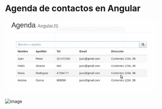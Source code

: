 # Agenda de contactos en Angular

![video](video/demo.gif)

![image](https://cloud.githubusercontent.com/assets/4549002/17751463/9447f9d6-649d-11e6-9b50-36c5a167765e.png)
